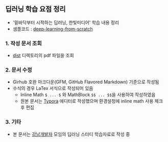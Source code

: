 ## 딥러닝 학습 요점 정리
* '밑바닥부터 시작하는 딥러닝, 한빛미디어' 학습 내용 정리
* 샘플코드 : [deep-learning-from-scratch](https://github.com/WegraLee/deep-learning-from-scratch)

### 1. 작성 문서 조회
* [dist](./dist) 디렉토리의 pdf 파일을 조회

### 2. 문서 수정
* Girhub 호완 마크다운(GFM, GitHub Flavored Markdown) 기준으로 작성됨 
* 수식의 경우 LaTex 서식으로 작성되어 있음 
    * Inline Math ```$ ... $``` 와 MathBlock ```$$ ... $$```을 사용하여 작성하였음
	* 원본 문서는 [Typora](https://typora.io/) 에디터로 작성했으며 환경설정에 inline math 사용 체크 후 편집

### 3. 기타
* 본 문서는 [강남개발자](https://www.facebook.com/gangnamio/) 모임의 딥러닝 스터디 학습자료로 작성 중
